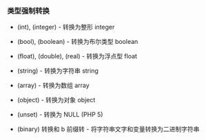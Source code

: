 ### 类型强制转换
* (int), (integer) - 转换为整形 integer

* (bool), (boolean) - 转换为布尔类型 boolean

* (float), (double), (real) - 转换为浮点型 float

* (string) - 转换为字符串 string

* (array) - 转换为数组 array

* (object) - 转换为对象 object

* (unset) - 转换为 NULL (PHP 5)

* (binary) 转换和 b 前缀转 - 将字符串文字和变量转换为二进制字符串
